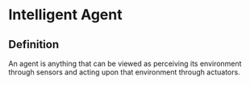 # Intelligent Agent 

## Definition  

An agent is anything that can be viewed as perceiving its environment through sensors and acting upon that environment through actuators.
